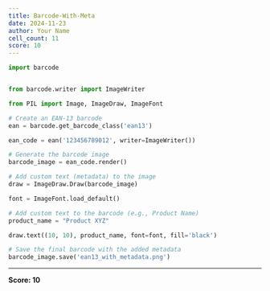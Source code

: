 ```yaml
---
title: Barcode-With-Meta
date: 2024-11-23
author: Your Name
cell_count: 11
score: 10
---
```


```python
import barcode



```


```python
from barcode.writer import ImageWriter

```


```python
from PIL import Image, ImageDraw, ImageFont


```


```python
# Create an EAN-13 barcode
ean = barcode.get_barcode_class('ean13')

```


```python
ean_code = ean('123456789012', writer=ImageWriter())


```


```python
# Generate the barcode image
barcode_image = ean_code.render()


```


```python
# Add custom text (metadata) to the image
draw = ImageDraw.Draw(barcode_image)

```


```python
font = ImageFont.load_default()


```


```python
# Add custom text to the barcode (e.g., Product Name)
product_name = "Product XYZ"

```


```python
draw.text((10, 10), product_name, font=font, fill='black')


```


```python
# Save the final barcode with the added metadata
barcode_image.save('ean13_with_metadata.png')
```


---
**Score: 10**
